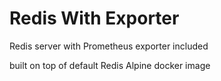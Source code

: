 # Redis With Exporter

Redis server with Prometheus exporter included

built on top of default Redis Alpine docker image
